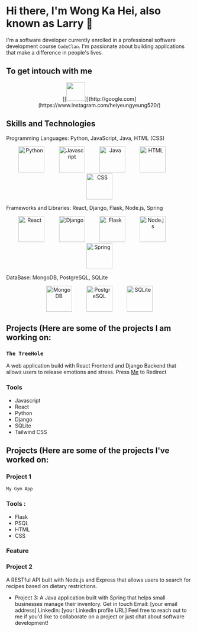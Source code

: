 # Hi there, I'm Wong Ka Hei, also known as Larry 👋
I'm a software developer currently enrolled in a professional software development course `CodeClan`. I'm passionate about building applications that make a difference in people's lives.

## To get intouch with me
<p align="center">
  [[<img src="https://user-images.githubusercontent.com/108957679/221887694-b4e4f55f-3df7-45e3-a062-aaee5095e034.png" width="50" height="50">]](http://google.com](https://www.instagram.com/heiyeungyeung520/)

</p>

## Skills and Technologies
Programming Languages: Python, JavaScript, Java, HTML (CSS)

<p align="center">
<img src="https://img.icons8.com/color/48/000000/python.png" alt="Python" width="70" height="70">&nbsp;&nbsp;&nbsp;&nbsp;&nbsp;&nbsp;&nbsp;&nbsp;&nbsp;&nbsp;<img src="https://user-images.githubusercontent.com/108957679/221861950-817a5628-a818-40fd-a2a4-58d361cc1b5a.png" alt=Javascript width="70" height="70">&nbsp;&nbsp;&nbsp;&nbsp;&nbsp;&nbsp;&nbsp;&nbsp;&nbsp;&nbsp;<img src="https://user-images.githubusercontent.com/108957679/221865391-3c5aad3e-7aef-4459-8c51-48655d28c4ca.png" alt="Java" width="70" height="70">&nbsp;&nbsp;&nbsp;&nbsp;&nbsp;&nbsp;&nbsp;&nbsp;&nbsp;&nbsp;<img src="https://user-images.githubusercontent.com/108957679/221871096-ef04d1ee-fc3a-46da-ad20-0385dab38988.png" alt="HTML" width="70" height="70">&nbsp;&nbsp;&nbsp;&nbsp;&nbsp;&nbsp;&nbsp;&nbsp;&nbsp;&nbsp;<img src="https://user-images.githubusercontent.com/108957679/221871403-bbd00d6e-d4b1-4798-917a-c8963b3bc316.png" alt="CSS" width="70" height="70"> </p>

Frameworks and Libraries: React, Django, Flask, Node.js, Spring
<p align="center">
<img src="https://user-images.githubusercontent.com/108957679/221864708-b48e978b-148d-4d1f-a315-d8df9ac24d7a.png" alt="React" width="70" height="70">&nbsp;&nbsp;&nbsp;&nbsp;&nbsp;&nbsp;&nbsp;&nbsp;&nbsp;&nbsp;<img src="https://user-images.githubusercontent.com/108957679/221864451-0cae0932-4ab4-4860-87fc-90c039a7ac97.png" alt="Django" width="70" height="70">&nbsp;&nbsp;&nbsp;&nbsp;&nbsp;&nbsp;&nbsp;&nbsp;&nbsp;&nbsp;<img src="https://user-images.githubusercontent.com/108957679/221864279-fa907251-bad8-465a-b682-537dc92940dc.png" alt="Flask" width="70" height="70">&nbsp;&nbsp;&nbsp;&nbsp;&nbsp;&nbsp;&nbsp;&nbsp;&nbsp;&nbsp;<img src="https://user-images.githubusercontent.com/108957679/221865160-9ac91128-a0f0-4b64-ace9-d5b6fcff1f9a.png" alt="Node.js" width="70" height="70">&nbsp;&nbsp;&nbsp;&nbsp;&nbsp;&nbsp;&nbsp;&nbsp;&nbsp;&nbsp;<img src="https://user-images.githubusercontent.com/108957679/221865651-73fb0931-6ea6-4ca6-bb6c-22db0bfaa40c.png" alt="Spring" width="70" height="70"></p>

DataBase: MongoDB, PostgreSQL, SQLite

<p align="center">
<img src="https://user-images.githubusercontent.com/108957679/221865912-ec4de733-7049-4e94-874a-d1f2e3e5bcf7.png" alt="MongoDB" width="70" heigh="70">&nbsp;&nbsp;&nbsp;&nbsp;&nbsp;&nbsp;&nbsp;&nbsp;&nbsp;&nbsp;<img src="https://user-images.githubusercontent.com/108957679/221866158-23f3ad92-d23b-436f-b6a9-9894816f0d14.png" alt="PostgreSQL" width="70" height="70">&nbsp;&nbsp;&nbsp;&nbsp;&nbsp;&nbsp;&nbsp;&nbsp;&nbsp;&nbsp;<img src="https://user-images.githubusercontent.com/108957679/221887379-53d0f887-a97e-4366-9e33-92fe75bba61c.png" alt="SQLite" width="70" height="70"></p>






## Projects (Here are some of the projects I am working on:

### `The TreeHole`
A web application build with React Frontend and Django Backend that allows users to release emotions and stress. Press [Me](https://larrywongkahei.github.io/TheTreeHole/) to Redirect

### Tools
* Javascript
* React
* Python
* Django
* SQLite
* Tailwind CSS

## Projects (Here are some of the projects I've worked on:

### Project 1
`My Gym App`
### Tools :
* Flask
* PSQL
* HTML
* CSS

### Feature

### Project 2
A RESTful API built with Node.js and Express that allows users to search for recipes based on dietary restrictions.
* Project 3: A Java application built with Spring that helps small businesses manage their inventory.
Get in touch
Email: [your email address]
LinkedIn: [your LinkedIn profile URL]
Feel free to reach out to me if you'd like to collaborate on a project or just chat about software development!
<!--
**larrywongkahei/larrywongkahei** is a ✨ _special_ ✨ repository because its `README.md` (this file) appears on your GitHub profile.

Here are some ideas to get you started:

- 🔭 I’m currently working on ...
- 🌱 I’m currently learning ...
- 👯 I’m looking to collaborate on ...
- 🤔 I’m looking for help with ...
- 💬 Ask me about ...
- 📫 How to reach me: ...
- 😄 Pronouns: ...
- ⚡ Fun fact: ...
-->
